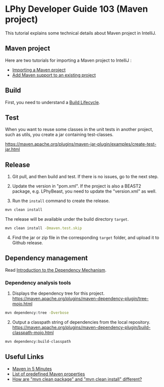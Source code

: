 # LPhy Developer Guide 103 (Maven project)

This tutorial explains some technical details about Maven project in IntelliJ.

## Maven project

Here are two tutorials for importing a Maven project to IntelliJ :

- [Importing a Maven project](https://www.jetbrains.com/guide/java/tutorials/working-with-maven/importing-a-project/)
- [Add Maven support to an existing project](https://www.jetbrains.com/help/idea/convert-a-regular-project-into-a-maven-project.html)

## Build

First, you need to understand a [Build Lifecycle](https://maven.apache.org/guides/introduction/introduction-to-the-lifecycle.html).

## Test

When you want to reuse some classes in the unit tests in another project, such as utils, 
you create a jar containing test-classes.

https://maven.apache.org/plugins/maven-jar-plugin/examples/create-test-jar.html

## Release 

1. Git pull, and then build and test. If there is no issues, go to the next step.

2. Update the version in "pom.xml". If the project is also a BEAST2 package, e.g. LPhyBeast, 
you need to update the "version.xml" as well.

3. Run the `install` command to create the release.

```bash
mvn clean install 
```

The release will be available under the build directory `target`.

```bash
mvn clean install -Dmaven.test.skip
```

4. Find the jar or zip file in the corresponding `target` folder, and upload it to Github release.

## Dependency management

Read [Introduction to the Dependency Mechanism](https://maven.apache.org/guides/introduction/introduction-to-dependency-mechanism.html). 

### Dependency analysis tools

1. Displays the dependency tree for this project. https://maven.apache.org/plugins/maven-dependency-plugin/tree-mojo.html

```bash
mvn dependency:tree -Dverbose
```

2. Output a classpath string of dependencies from the local repository. https://maven.apache.org/plugins/maven-dependency-plugin/build-classpath-mojo.html

```bash
mvn dependency:build-classpath
```

## Useful Links

- [Maven in 5 Minutes](https://maven.apache.org/guides/getting-started/maven-in-five-minutes.html)
- [List of predefined Maven properties](https://github.com/cko/predefined_maven_properties/blob/master/README.md)
- [How are "mvn clean package" and "mvn clean install" different?](https://stackoverflow.com/questions/16602017/how-are-mvn-clean-package-and-mvn-clean-install-different)

